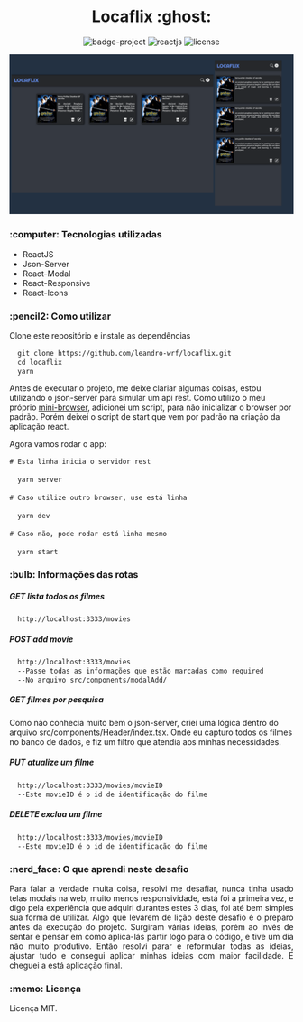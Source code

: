 <h1 align="center">Locaflix :ghost:</h1>

<p align="center">
  <img src="https://img.shields.io/badge/Projeto-Locaflix-5f85db" alt="badge-project"/>
  <img src="https://img.shields.io/badge/Stack-ReactJS-blue" alt="reactjs" />
  <img src="https://img.shields.io/badge/licença-MIT-26282b" alt="license">
</p>

<p align="center">
  <img src="image-project/github-locaflix.png" alt="project"/>
</p>

<h3>:computer: Tecnologias utilizadas</h3>

<ul>
  <li>ReactJS</li>
  <li>Json-Server</li>
  <li>React-Modal</li>
  <li>React-Responsive</li>
  <li>React-Icons</li>
</ul>

<h3>:pencil2: Como utilizar</h3>

<p>Clone este repositório e instale as dependências</p>

```
  git clone https://github.com/leandro-wrf/locaflix.git
  cd locaflix
  yarn
```

<p>
  Antes de executar o projeto, me deixe clariar algumas coisas,
  estou utilizando o json-server para simular um api rest.
  Como utilizo o meu próprio <a href="https://github.com/leandro-wrf/atom-browser">mini-browser</a>, adicionei um script,
  para não inicializar o browser por padrão. Porém deixei o script
  de start que vem por padrão na criação da aplicação react.
</p>
<p>
  Agora vamos rodar o app:
</p>

```
# Esta linha inicia o servidor rest

  yarn server

# Caso utilize outro browser, use está linha

  yarn dev

# Caso não, pode rodar está linha mesmo

  yarn start

```

<h3>:bulb: Informações das rotas</h3>

<h5>GET lista todos os filmes</h5>

```
  http://localhost:3333/movies
```

<h5>POST add movie</h5>

```
  http://localhost:3333/movies
  --Passe todas as informações que estão marcadas como required
  --No arquivo src/components/modalAdd/
```

<h5>GET filmes por pesquisa</h5>
<p>
  Como não conhecia muito bem o json-server, criei uma lógica dentro do arquivo src/components/Header/index.tsx. Onde eu capturo todos os filmes no banco de dados, e fiz um filtro que atendia aos minhas necessidades.
</p>

<h5>PUT atualize um filme</h5>

```
  http://localhost:3333/movies/movieID
  --Este movieID é o id de identificação do filme
```

<h5>DELETE exclua um filme</h5>

```
  http://localhost:3333/movies/movieID
  --Este movieID é o id de identificação do filme
```

<h3>:nerd_face: O que aprendi neste desafio</h3>

<p align="justify">
  Para falar a verdade muita coisa, resolvi me desafiar, nunca tinha usado telas modais na web, muito menos responsividade, está foi a primeira vez, e digo pela experiência que adquiri
  durantes estes 3 dias, foi até bem simples sua forma de utilizar. Algo que levarem de lição deste desafio é o preparo antes da execução do projeto. Surgiram várias ideias, porém ao invés de sentar e pensar em como aplica-lás partir logo para o código, e tive um dia não muito produtivo. Então resolvi parar e reformular todas as ideias, ajustar tudo e consegui aplicar minhas ideias com maior facilidade. E cheguei a está aplicação final.
</p>

<h3>:memo: Licença</h3>

Licença MIT.
